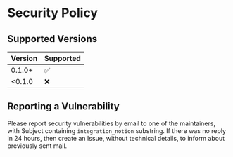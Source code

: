 # Security Policy

## Supported Versions


| Version | Supported          |
|---------|--------------------|
| 0.1.0+  | :white_check_mark: |
| <0.1.0  | :x:                |


## Reporting a Vulnerability

Please report security vulnerabilities by email to one of the maintainers, with Subject containing `integration_notion` substring.
If there was no reply in 24 hours, then create an Issue, without technical details, to inform about previously sent mail.
